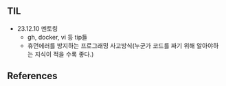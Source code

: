 ## TIL
- 23.12.10 멘토링
	- gh, docker, vi 등 tip들
	- 휴먼에러를 방지하는 프로그래밍 사고방식(누군가 코드를 짜기 위해 알아야하는 지식이 적을 수록 좋다.)

## References
